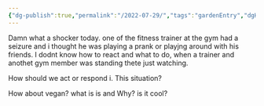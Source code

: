 ```yaml
---
{"dg-publish":true,"permalink":"/2022-07-29/","tags":"gardenEntry","dgHomeLink":true,"dgPassFrontmatter":false}
---
```



Damn what a shocker today. one of the fitness trainer at the gym had a seizure and i thought he was playing a prank or playjng around with his friends. I dodnt know how to react and what to do, when a trainer and anothet gym member was standing thete just watching. 

How should we act or respond i. This situation?

How about vegan? what is is and Why?
is it cool?
